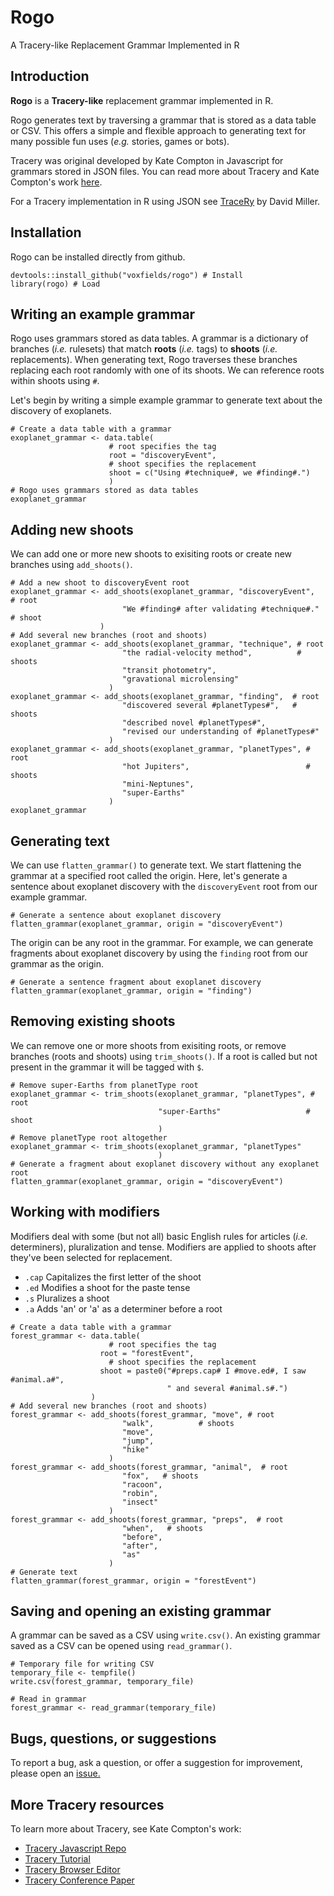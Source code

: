 # Rogo
 A Tracery-like Replacement Grammar Implemented in R

## Introduction

**Rogo** is a **Tracery-like** replacement grammar implemented in R. 

Rogo generates text by traversing a grammar that is stored as a data table or CSV. This offers a simple and flexible approach to generating text for many possible fun uses (*e.g.* stories, games or bots).

Tracery was original developed by Kate Compton in Javascript for grammars stored in JSON files. You can read more about Tracery and Kate Compton's work [here](https://www.tracery.io).

For a Tracery implementation in R using JSON see [TraceRy](https://github.com/dill/traceRy) by David Miller.

## Installation

Rogo can be installed directly from github.

```{r setup, results = 'hide', message= FALSE}
devtools::install_github("voxfields/rogo") # Install
library(rogo) # Load
```

## Writing an example grammar

Rogo uses grammars stored as data tables. A grammar is a dictionary of branches (*i.e.* rulesets) that match **roots** (*i.e.* tags) to **shoots** (*i.e.* replacements). When generating text, Rogo traverses these branches replacing each root randomly with one of its shoots. We can reference roots within shoots using `#`. 

Let's begin by writing a simple example grammar to generate text about the discovery of exoplanets. 

```{r example grammar}
# Create a data table with a grammar
exoplanet_grammar <- data.table(
                      # root specifies the tag
                      root = "discoveryEvent", 
                      # shoot specifies the replacement
                      shoot = c("Using #technique#, we #finding#.")
                      )
# Rogo uses grammars stored as data tables
exoplanet_grammar
```

## Adding new shoots

We can add one or more new shoots to exisiting roots or create new branches using `add_shoots()`. 

```{r}
# Add a new shoot to discoveryEvent root
exoplanet_grammar <- add_shoots(exoplanet_grammar, "discoveryEvent",  # root
                         "We #finding# after validating #technique#." # shoot
                    )
# Add several new branches (root and shoots)
exoplanet_grammar <- add_shoots(exoplanet_grammar, "technique", # root
                         "the radial-velocity method",          # shoots
                         "transit photometry", 
                         "gravational microlensing"
                      )
exoplanet_grammar <- add_shoots(exoplanet_grammar, "finding",  # root
                         "discovered several #planetTypes#",   # shoots
                         "described novel #planetTypes#", 
                         "revised our understanding of #planetTypes#"
                      )
exoplanet_grammar <- add_shoots(exoplanet_grammar, "planetTypes", # root
                         "hot Jupiters",                          # shoots
                         "mini-Neptunes", 
                         "super-Earths"
                      )
exoplanet_grammar
```

## Generating text

We can use `flatten_grammar()` to generate text. We start flattening the grammar at a specified root called the origin. Here, let's generate a sentence about exoplanet discovery with the `discoveryEvent` root from our example grammar.

```{r}
# Generate a sentence about exoplanet discovery
flatten_grammar(exoplanet_grammar, origin = "discoveryEvent")
```

The origin can be any root in the grammar. For example, we can generate fragments about exoplanet discovery by using the `finding` root from our grammar as the origin.

```{r}
# Generate a sentence fragment about exoplanet discovery
flatten_grammar(exoplanet_grammar, origin = "finding")
```

## Removing existing shoots

We can remove one or more shoots from exisiting roots, or remove branches (roots and shoots) using `trim_shoots()`. If a root is called but not present in the grammar it will be tagged with `$`.

```{r}
# Remove super-Earths from planetType root
exoplanet_grammar <- trim_shoots(exoplanet_grammar, "planetTypes", # root
                                 "super-Earths"                   # shoot
                                 )
# Remove planetType root altogether 
exoplanet_grammar <- trim_shoots(exoplanet_grammar, "planetTypes"
                                 )
# Generate a fragment about exoplanet discovery without any exoplanet root
flatten_grammar(exoplanet_grammar, origin = "discoveryEvent")
```

## Working with modifiers

Modifiers deal with some (but not all) basic English rules for articles (*i.e.* determiners), pluralization and tense. Modifiers are applied to shoots after they've been selected for replacement.

* `.cap` Capitalizes the first letter of the shoot
* `.ed` Modifies a shoot for the paste tense
* `.s` Pluralizes a shoot
* `.a` Adds 'an' or 'a' as a determiner before a root

```{r}
# Create a data table with a grammar
forest_grammar <- data.table(
                      # root specifies the tag
                    root = "forestEvent", 
                      # shoot specifies the replacement
                    shoot = paste0("#preps.cap# I #move.ed#, I saw #animal.a#",
                                   " and several #animal.s#.")
                  )
# Add several new branches (root and shoots)
forest_grammar <- add_shoots(forest_grammar, "move", # root
                         "walk",          # shoots
                         "move", 
                         "jump",
                         "hike"
                      )
forest_grammar <- add_shoots(forest_grammar, "animal",  # root
                         "fox",   # shoots
                         "racoon", 
                         "robin",
                         "insect"
                      )
forest_grammar <- add_shoots(forest_grammar, "preps",  # root
                         "when",   # shoots
                         "before", 
                         "after",
                         "as"
                      )
# Generate text
flatten_grammar(forest_grammar, origin = "forestEvent")
```

## Saving and opening an existing grammar

A grammar can be saved as a CSV using `write.csv()`. An existing grammar saved as a CSV can be opened using `read_grammar()`.

```{r}
# Temporary file for writing CSV 
temporary_file <- tempfile()
write.csv(forest_grammar, temporary_file)

# Read in grammar
forest_grammar <- read_grammar(temporary_file)
```

## Bugs, questions, or suggestions 

To report a bug, ask a question, or offer a suggestion for improvement, please open an [issue.](https://github.com/voxfields/rogo/issues)

## More Tracery resources

To learn more about Tracery, see Kate Compton's work:

* [Tracery Javascript Repo](https://github.com/galaxykate/tracery/tree/tracery2)
* [Tracery Tutorial](http://www.crystalcodepalace.com/traceryTut.html)
* [Tracery Browser Editor](http://tracery.io/editor/)
* [Tracery Conference Paper](https://link.springer.com/chapter/10.1007/978-3-319-27036-4_14)

